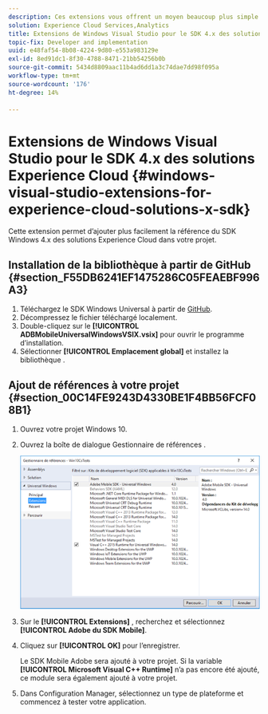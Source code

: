```yaml
---
description: Ces extensions vous offrent un moyen beaucoup plus simple d’ajouter la référence du SDK Windows 4.x pour solutions Experience Cloud dans votre projet.
solution: Experience Cloud Services,Analytics
title: Extensions de Windows Visual Studio pour le SDK 4.x des solutions Experience Cloud
topic-fix: Developer and implementation
uuid: e48faf54-8b08-4224-9d80-e553a983129e
exl-id: 8ed91dc1-8f30-4788-8471-21bb54256b0b
source-git-commit: 5434d8809aac11b4ad6dd1a3c74dae7dd98f095a
workflow-type: tm+mt
source-wordcount: '176'
ht-degree: 14%

---
```


# Extensions de Windows Visual Studio pour le SDK 4.x des solutions Experience Cloud {#windows-visual-studio-extensions-for-experience-cloud-solutions-x-sdk}

Cette extension permet d’ajouter plus facilement la référence du SDK Windows 4.x des solutions Experience Cloud dans votre projet.

## Installation de la bibliothèque à partir de GitHub {#section_F55DB6241EF1475286C05FEAEBF996A3}

1. Téléchargez le SDK Windows Universal à partir de [GitHub](https://github.com/Adobe-Marketing-Cloud/mobile-services/releases).
1. Décompressez le fichier téléchargé localement.
1. Double-cliquez sur le **[!UICONTROL ADBMobileUniversalWindowsVSIX.vsix]** pour ouvrir le programme d’installation.
1. Sélectionner **[!UICONTROL Emplacement global]** et installez la bibliothèque .

## Ajout de références à votre projet {#section_00C14FE9243D4330BE1F4BB56FCF08B1}

1. Ouvrez votre projet Windows 10.
1. Ouvrez la boîte de dialogue Gestionnaire de références .

   ![](assets/ref_manager.png)

1. Sur le **[!UICONTROL Extensions]** , recherchez et sélectionnez **[!UICONTROL Adobe du SDK Mobile]**.
1. Cliquez sur **[!UICONTROL OK]** pour l’enregistrer.

   Le SDK Mobile Adobe sera ajouté à votre projet. Si la variable **[!UICONTROL Microsoft Visual C++ Runtime]** n’a pas encore été ajouté, ce module sera également ajouté à votre projet.

1. Dans Configuration Manager, sélectionnez un type de plateforme et commencez à tester votre application.
